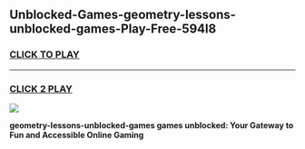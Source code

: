 
## Unblocked-Games-geometry-lessons-unblocked-games-Play-Free-594l8
<h3>
<a href="https://premium76.site?title=geometry-lessons-unblocked-games&ref=18A">CLICK TO PLAY</a></h3>
<hr>

<h3>
<a href="https://premium76.site?title=geometry-lessons-unblocked-games&ref=18A">CLICK 2 PLAY</a>
  
</h3>

<a href="https://premium76.site?title=geometry-lessons-unblocked-games&ref=18A"><img src="https://clearcache.store/games.png"></a>


**geometry-lessons-unblocked-games games unblocked: Your Gateway to Fun and Accessible Online Gaming**
